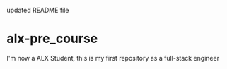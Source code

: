 updated README file
# alx-pre_course
I'm now a ALX Student, this is my first repository as a full-stack engineer
